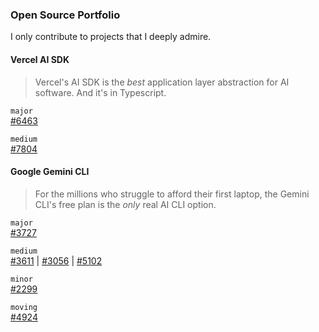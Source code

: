 ### Open Source Portfolio
I only contribute to projects that I deeply admire.

#### Vercel AI SDK
> Vercel's AI SDK is the _best_ application layer abstraction for AI software. And it's in Typescript.

`major`  
[#6463](https://github.com/vercel/ai/pull/6463)

`medium`  
[#7804](https://github.com/vercel/ai/pull/7804)

#### Google Gemini CLI
> For the millions who struggle to afford their first laptop, the Gemini CLI's free plan is the _only_ real AI CLI option.

`major`  
[#3727](https://github.com/google-gemini/gemini-cli/pull/3727)

`medium`  
[#3611](https://github.com/google-gemini/gemini-cli/pull/3611) | [#3056](https://github.com/google-gemini/gemini-cli/pull/3056) | [#5102](https://github.com/google-gemini/gemini-cli/pull/5102) 

`minor`  
[#2299](https://github.com/google-gemini/gemini-cli/pull/2299) 

`moving`  
[#4924](https://github.com/google-gemini/gemini-cli/pull/4924) 



<!--
**psinha40898/psinha40898** is a ✨ _special_ ✨ repository because its `README.md` (this file) appears on your GitHub profile.

Here are some ideas to get you started:

- 🔭 I’m currently working on ...
- 🌱 I’m currently learning ...
- 👯 I’m looking to collaborate on ...
- 🤔 I’m looking for help with ...
- 💬 Ask me about ...
- 📫 How to reach me: ...
- 😄 Pronouns: ...
- ⚡ Fun fact: ...
-->

